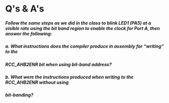 # Q's & A's  

##### Follow the same steps as we did in the class to blink LED1 (PA5) at a visible rate using the bit band region to enable the clock for Port A, then answer the following:
##### a. What instructions does the compiler produce in assembly for “writing” to the  
##### RCC_AHB2ENR bit when using bit-band address?  

##### b. What were the instructions produced when writing to the RCC_AHB2ENR without using  
##### bit-banding?
